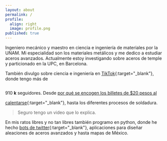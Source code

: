 ```yaml
---
layout: about
permalink: /
profile:
  align: right
  image: profile.png
published: true
---
```

  
<script type="module" src="/assets/js/nbr.js"></script>  
  
Ingeniero mecánico y maestro en ciencia e ingeniería de materiales por la UNAM. Mi especialidad son los materiales metálicos y me dedico a estudiar aceros avanzados. Actualmente estoy investigando sobre aceros de temple y particionado en la UPC, en Barcelona.

También divulgo sobre ciencia e ingeniería en [TikTok](https://www.tiktok.com/@heliouz_){:target="_blank"}, donde tengo más de <p style="display:inline-block;">910</p> <b>k</b> seguidores. Desde [por qué se encogen los billetes de $20 pesos al calentarse](https://www.sdpnoticias.com/estilo-de-vida/por-que-se-encoge-un-billete-de-20-pesos-al-calentarse-cientifico-lo-explica/){:target="_blank"}, hasta los diferentes procesos de soldadura. 

>Seguro tengo un video que lo explica.

En mis ratos libres y no tan libres también programo en python, donde he hecho [bots de twitter](https://twitter.com/BigakuSan){:target="_blank"}, aplicaciones para diseñar aleaciones de aceros avanzados y hasta mapas de México.
